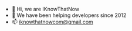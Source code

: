 - 👋 Hi, we are IKnowThatNow
- 👀 We have been helping developers since 2012
- 📫 iknowthatnowcom@gmail.com
